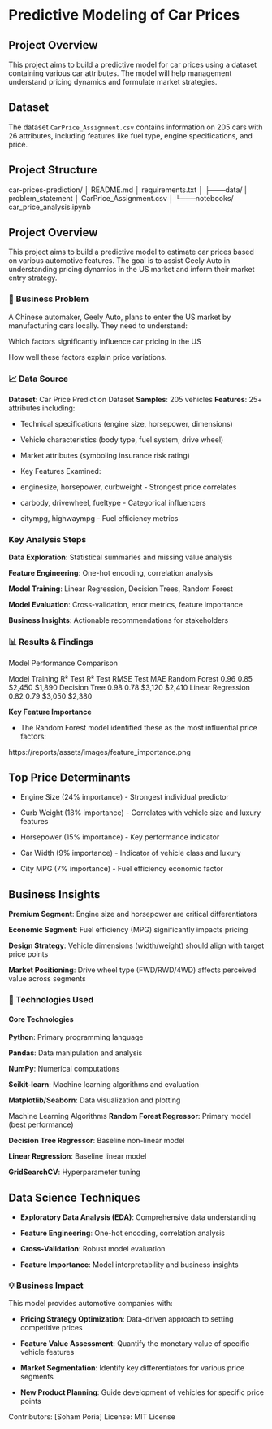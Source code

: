 # Predictive Modeling of Car Prices

## Project Overview
This project aims to build a predictive model for car prices using a dataset containing various car attributes. The model will help management understand pricing dynamics and formulate market strategies.

## Dataset
The dataset `CarPrice_Assignment.csv` contains information on 205 cars with 26 attributes, including features like fuel type, engine specifications, and price.

## Project Structure

car-prices-prediction/
│ README.md
│ requirements.txt
│
├───data/
| problem_statement
│ CarPrice_Assignment.csv
│
└───notebooks/
car_price_analysis.ipynb



## Project Overview
This project aims to build a predictive model to estimate car prices based on various automotive features. The goal is to assist Geely Auto in understanding pricing dynamics in the US market and inform their market entry strategy.

### 🎯 Business Problem
A Chinese automaker, Geely Auto, plans to enter the US market by manufacturing cars locally. They need to understand:

Which factors significantly influence car pricing in the US

How well these factors explain price variations.


### 📈 Data Source
**Dataset**: Car Price Prediction Dataset
**Samples**: 205 vehicles
**Features**: 25+ attributes including:

* Technical specifications (engine size, horsepower, dimensions)

* Vehicle characteristics (body type, fuel system, drive wheel)

* Market attributes (symboling insurance risk rating)

* Key Features Examined:

* enginesize, horsepower, curbweight - Strongest price correlates

* carbody, drivewheel, fueltype - Categorical influencers

* citympg, highwaympg - Fuel efficiency metrics



### Key Analysis Steps
**Data Exploration**: Statistical summaries and missing value analysis

**Feature Engineering**: One-hot encoding, correlation analysis

**Model Training**: Linear Regression, Decision Trees, Random Forest

**Model Evaluation**: Cross-validation, error metrics, feature importance

**Business Insights**: Actionable recommendations for stakeholders

### 📊 Results & Findings
Model Performance Comparison

Model	Training R²	Test R²	Test RMSE	Test MAE
Random Forest	0.96	0.85	$2,450	$1,890
Decision Tree	0.98	0.78	$3,120	$2,410
Linear Regression	0.82	0.79	$3,050	$2,380

**Key Feature Importance**
- The Random Forest model identified these as the most influential price factors:

https://reports/assets/images/feature_importance.png

## Top Price Determinants
* Engine Size (24% importance) - Strongest individual predictor

* Curb Weight (18% importance) - Correlates with vehicle size and luxury features

* Horsepower (15% importance) - Key performance indicator

* Car Width (9% importance) - Indicator of vehicle class and luxury

* City MPG (7% importance) - Fuel efficiency economic factor

## Business Insights
**Premium Segment**: Engine size and horsepower are critical differentiators

**Economic Segment**: Fuel efficiency (MPG) significantly impacts pricing

**Design Strategy**: Vehicle dimensions (width/weight) should align with target price points

**Market Positioning**: Drive wheel type (FWD/RWD/4WD) affects perceived value across segments

### 🚀 Technologies Used
#### Core Technologies
**Python**: Primary programming language

**Pandas**: Data manipulation and analysis

**NumPy**: Numerical computations

**Scikit-learn**: Machine learning algorithms and evaluation

**Matplotlib/Seaborn**: Data visualization and plotting

Machine Learning Algorithms
**Random Forest Regressor**: Primary model (best performance)

**Decision Tree Regressor**: Baseline non-linear model

**Linear Regression**: Baseline linear model

**GridSearchCV**: Hyperparameter tuning

## Data Science Techniques
* **Exploratory Data Analysis (EDA)**: Comprehensive data understanding

* **Feature Engineering**: One-hot encoding, correlation analysis

* **Cross-Validation**: Robust model evaluation

* **Feature Importance**: Model interpretability and business insights

### 💡 Business Impact
This model provides automotive companies with:

* **Pricing Strategy Optimization**: Data-driven approach to setting competitive prices

* **Feature Value Assessment**: Quantify the monetary value of specific vehicle features

*  **Market Segmentation**: Identify key differentiators for various price segments

* **New Product Planning**: Guide development of vehicles for specific price points



Contributors: [Soham Poria]
License: MIT License



